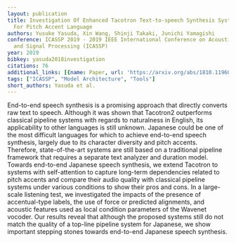 ```yaml
---
layout: publication
title: Investigation Of Enhanced Tacotron Text-to-speech Synthesis Systems With Self-attention
  For Pitch Accent Language
authors: Yusuke Yasuda, Xin Wang, Shinji Takaki, Junichi Yamagishi
conference: ICASSP 2019 - 2019 IEEE International Conference on Acoustics, Speech
  and Signal Processing (ICASSP)
year: 2019
bibkey: yasuda2018investigation
citations: 76
additional_links: [{name: Paper, url: 'https://arxiv.org/abs/1810.11960'}]
tags: ["ICASSP", "Model Architecture", "Tools"]
short_authors: Yasuda et al.
---
```

End-to-end speech synthesis is a promising approach that directly converts
raw text to speech. Although it was shown that Tacotron2 outperforms classical
pipeline systems with regards to naturalness in English, its applicability to
other languages is still unknown. Japanese could be one of the most difficult
languages for which to achieve end-to-end speech synthesis, largely due to its
character diversity and pitch accents. Therefore, state-of-the-art systems are
still based on a traditional pipeline framework that requires a separate text
analyzer and duration model. Towards end-to-end Japanese speech synthesis, we
extend Tacotron to systems with self-attention to capture long-term
dependencies related to pitch accents and compare their audio quality with
classical pipeline systems under various conditions to show their pros and
cons. In a large-scale listening test, we investigated the impacts of the
presence of accentual-type labels, the use of force or predicted alignments,
and acoustic features used as local condition parameters of the Wavenet
vocoder. Our results reveal that although the proposed systems still do not
match the quality of a top-line pipeline system for Japanese, we show important
stepping stones towards end-to-end Japanese speech synthesis.